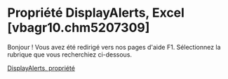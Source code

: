 
# Propriété DisplayAlerts, Excel [vbagr10.chm5207309]

Bonjour ! Vous avez été redirigé vers nos pages d'aide F1. Sélectionnez la rubrique que vous recherchiez ci-dessous.

[DisplayAlerts, propriété](http://msdn.microsoft.com/library/630e60be-23e3-795b-1ed9-26b791fb7efc%28Office.15%29.aspx)
